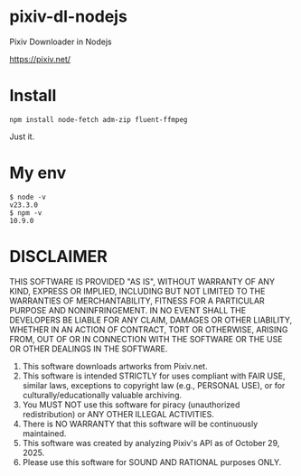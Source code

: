 # pixiv-dl-nodejs
Pixiv Downloader in Nodejs

https://pixiv.net/

# Install 
`npm install node-fetch adm-zip fluent-ffmpeg`

Just it.

# My env
```
$ node -v
v23.3.0
$ npm -v
10.9.0
```

# DISCLAIMER
THIS SOFTWARE IS PROVIDED "AS IS", WITHOUT WARRANTY OF ANY KIND, EXPRESS OR IMPLIED, INCLUDING BUT NOT LIMITED TO THE WARRANTIES OF MERCHANTABILITY, FITNESS FOR A PARTICULAR PURPOSE AND NONINFRINGEMENT. IN NO EVENT SHALL THE DEVELOPERS BE LIABLE FOR ANY CLAIM, DAMAGES OR OTHER LIABILITY, WHETHER IN AN ACTION OF CONTRACT, TORT OR OTHERWISE, ARISING FROM, OUT OF OR IN CONNECTION WITH THE SOFTWARE OR THE USE OR OTHER DEALINGS IN THE SOFTWARE.

1. This software downloads artworks from Pixiv.net.
2. This software is intended STRICTLY for uses compliant with FAIR USE, similar laws, exceptions to copyright law (e.g., PERSONAL USE), or for culturally/educationally valuable archiving.
3. You MUST NOT use this software for piracy (unauthorized redistribution) or ANY OTHER ILLEGAL ACTIVITIES.
4. There is NO WARRANTY that this software will be continuously maintained.
5. This software was created by analyzing Pixiv's API as of October 29, 2025.
6. Please use this software for SOUND AND RATIONAL purposes ONLY.
